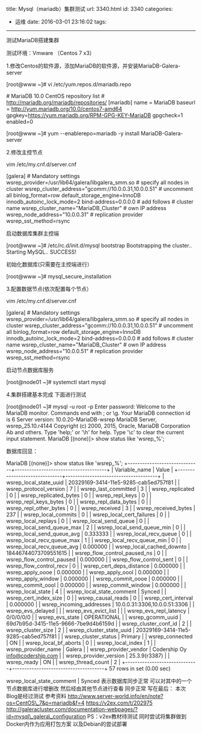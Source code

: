 title: Mysql（mariadb）集群测试
url: 3340.html
id: 3340
categories:
  - 运维
date: 2016-03-01 23:16:02
tags:
---
测试MariaDB搭建集群
<!--more-->
测试环境：Vmware （Centos 7 x3）

1.修改Centos的软件源，添加MariaDB的软件源，并安装MariaDB-Galera-server

\[root@www ~\]# vi /etc/yum.repos.d/mariadb.repo

\# MariaDB 10.0 CentOS repository list
\# http://mariadb.org/mariadb/repositories/
\[mariadb\]
name = MariaDB
baseurl = http://yum.mariadb.org/10.0/centos7-amd64
gpgkey=https://yum.mariadb.org/RPM-GPG-KEY-MariaDB
gpgcheck=1
enabled=0

\[root@www ~\]# yum --enablerepo=mariadb -y install MariaDB-Galera-server

2.修改主控节点

vim /etc/my.cnf.d/server.cnf

\[galera\]
\# Mandatory settings
wsrep\_provider=/usr/lib64/galera/libgalera\_smm.so
\# specify all nodes in cluster
wsrep\_cluster\_address="gcomm://10.0.0.31,10.0.0.51"
\# uncomment all
binlog_format=row
default\_storage\_engine=InnoDB
innodb\_autoinc\_lock_mode=2
bind-address=0.0.0.0
\# add follows
\# cluster name
wsrep\_cluster\_name="MariaDB_Cluster"
\# own IP address
wsrep\_node\_address="10.0.0.31"
\# replication provider
wsrep\_sst\_method=rsync

启动数据库集群主控端

 \[root@www ~\]# /etc/rc.d/init.d/mysql bootstrap
Bootstrapping the cluster.. Starting MySQL.. SUCCESS!

初始化数据库(只需要在主控端进行）

\[root@www ~\]# mysql\_secure\_installation

3.配置数据节点(依次配置每个节点）

vim /etc/my.cnf.d/server.cnf

\[galera\]
\# Mandatory settings
wsrep\_provider=/usr/lib64/galera/libgalera\_smm.so
\# specify all nodes in cluster
wsrep\_cluster\_address="gcomm://10.0.0.31,10.0.0.51"
\# uncomment all
binlog_format=row
default\_storage\_engine=InnoDB
innodb\_autoinc\_lock_mode=2
bind-address=0.0.0.0
\# add follows
\# cluster name
wsrep\_cluster\_name="MariaDB_Cluster"
\# own IP address
wsrep\_node\_address="10.0.0.51"
\# replication provider
wsrep\_sst\_method=rsync

启动节点数据库服务

\[root@node01 ~\]# systemctl start mysql

4.集群搭建基本完成 下面进行测试

\[root@node01 ~\]# mysql -u root -p
Enter password:
Welcome to the MariaDB monitor.  Commands end with ; or \\g.
Your MariaDB connection id is 6
Server version: 10.0.20-MariaDB-wsrep MariaDB Server, wsrep_25.10.r4144
Copyright (c) 2000, 2015, Oracle, MariaDB Corporation Ab and others.
Type 'help;' or '\\h' for help. Type '\\c' to clear the current input statement.
MariaDB \[(none)\]> show status like 'wsrep_%';

数据库回显：

MariaDB \[(none)\]> show status like 'wsrep_%';
+------------------------------+--------------------------------------+
| Variable_name                | Value                                |
+------------------------------+--------------------------------------+
| wsrep\_local\_state_uuid       | 20329169-3414-11e5-9285-cab5ed757f81 |
| wsrep\_protocol\_version       | 7                                    |
| wsrep\_last\_committed         | 3                                    |
| wsrep_replicated             | 0                                    |
| wsrep\_replicated\_bytes       | 0                                    |
| wsrep\_repl\_keys              | 0                                    |
| wsrep\_repl\_keys_bytes        | 0                                    |
| wsrep\_repl\_data_bytes        | 0                                    |
| wsrep\_repl\_other_bytes       | 0                                    |
| wsrep_received               | 3                                    |
| wsrep\_received\_bytes         | 237                                  |
| wsrep\_local\_commits          | 0                                    |
| wsrep\_local\_cert_failures    | 0                                    |
| wsrep\_local\_replays          | 0                                    |
| wsrep\_local\_send_queue       | 0                                    |
| wsrep\_local\_send\_queue\_max   | 2                                    |
| wsrep\_local\_send\_queue\_min   | 0                                    |
| wsrep\_local\_send\_queue\_avg   | 0.333333                             |
| wsrep\_local\_recv_queue       | 0                                    |
| wsrep\_local\_recv\_queue\_max   | 1                                    |
| wsrep\_local\_recv\_queue\_min   | 0                                    |
| wsrep\_local\_recv\_queue\_avg   | 0.000000                             |
| wsrep\_local\_cached_downto    | 18446744073709551615                 |
| wsrep\_flow\_control\_paused\_ns | 0                                    |
| wsrep\_flow\_control_paused    | 0.000000                             |
| wsrep\_flow\_control_sent      | 0                                    |
| wsrep\_flow\_control_recv      | 0                                    |
| wsrep\_cert\_deps_distance     | 0.000000                             |
| wsrep\_apply\_oooe             | 0.000000                             |
| wsrep\_apply\_oool             | 0.000000                             |
| wsrep\_apply\_window           | 0.000000                             |
| wsrep\_commit\_oooe            | 0.000000                             |
| wsrep\_commit\_oool            | 0.000000                             |
| wsrep\_commit\_window          | 0.000000                             |
| wsrep\_local\_state            | 4                                    |
| wsrep\_local\_state_comment    | Synced                               |
| wsrep\_cert\_index_size        | 0                                    |
| wsrep\_causal\_reads           | 0                                    |
| wsrep\_cert\_interval          | 0.000000                             |
| wsrep\_incoming\_addresses     | 10.0.0.31:3306,10.0.0.51:3306        |
| wsrep\_evs\_delayed            |                                      |
| wsrep\_evs\_evict_list         |                                      |
| wsrep\_evs\_repl_latency       | 0/0/0/0/0                            |
| wsrep\_evs\_state              | OPERATIONAL                          |
| wsrep\_gcomm\_uuid             | 69d7b95d-3415-11e5-9666-7be9d4b6159d |
| wsrep\_cluster\_conf_id        | 2                                    |
| wsrep\_cluster\_size           | 2                                    |
| wsrep\_cluster\_state_uuid     | 20329169-3414-11e5-9285-cab5ed757f81 |
| wsrep\_cluster\_status         | Primary                              |
| wsrep_connected              | ON                                   |
| wsrep\_local\_bf_aborts        | 0                                    |
| wsrep\_local\_index            | 1                                    |
| wsrep\_provider\_name          | Galera                               |
| wsrep\_provider\_vendor        | Codership Oy <info@codership.com>    |
| wsrep\_provider\_version       | 25.3.9(r3387)                        |
| wsrep_ready                  | ON                                   |
| wsrep\_thread\_count           | 2                                    |
+------------------------------+--------------------------------------+
57 rows in set (0.00 sec)

wsrep\_local\_state\_comment | Synced 表示数据库同步正常 可以对其中的一个节点数据库进行增删改 然后经由其他节点进行查看 同步正常 写在最后： 本次Blog是经过测试 参考资料 http://www.server-world.info/en/note?os=CentOS\_7&p=mariadb&f=4 https://v2ex.com/t/202975 http://galeracluster.com/documentation-webpages/?id=mysql\_galera\_configuration PS：v2ex教材待测试 同时尝试将集群做到Docker内作为应用打包方案 以及Debian的尝试部署